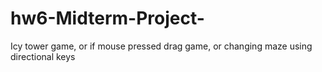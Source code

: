 # hw6-Midterm-Project-
Icy tower game, or if mouse pressed drag game, or changing maze using directional keys
